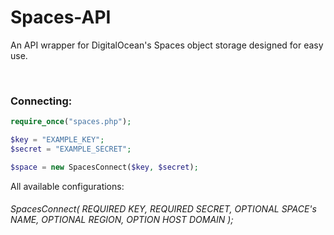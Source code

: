 # Spaces-API
An API wrapper for DigitalOcean's Spaces object storage designed for easy use. 

&nbsp;

### Connecting:
```php
require_once("spaces.php");

$key = "EXAMPLE_KEY";
$secret = "EXAMPLE_SECRET";

$space = new SpacesConnect($key, $secret);
```

All available configurations: <br>
###### SpacesConnect( REQUIRED KEY, REQUIRED SECRET, OPTIONAL SPACE's NAME, OPTIONAL REGION, OPTION HOST DOMAIN );
